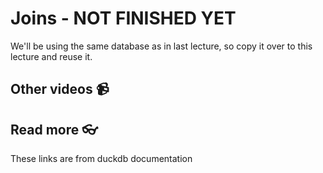 # Joins - NOT FINISHED YET

We'll be using the same database as in last lecture, so copy it over to this lecture and reuse it.

## Other videos 📹

## Read more 👓


These links are from duckdb documentation
